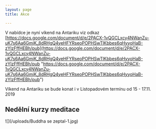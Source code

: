 ```yaml
---
layout: page
title: Akce

---
```

V nabídce je nyní víkend na Antariku viz odkaz [https://docs.google.com/document/d/e/2PACX-1vQGCLxcy4NWanZu-uK7s6Aa6GmjK_8dRHgQ4yeHFYRseoPOPHSwTlKbbes6qHyyoHaB-zYlzFffHEBh/pub](https://docs.google.com/document/d/e/2PACX-1vQGCLxcy4NWanZu-uK7s6Aa6GmjK_8dRHgQ4yeHFYRseoPOPHSwTlKbbes6qHyyoHaB-zYlzFffHEBh/pub "https://docs.google.com/document/d/e/2PACX-1vQGCLxcy4NWanZu-uK7s6Aa6GmjK_8dRHgQ4yeHFYRseoPOPHSwTlKbbes6qHyyoHaB-zYlzFffHEBh/pub")

Víkend na Antariku se bude konat i v Listopadovém termínu od 15 - 17.11. 2019

## Nedělní kurzy meditace

![](/uploads/Buddha se zeptal-1.jpg)